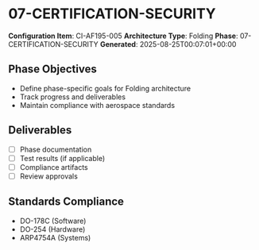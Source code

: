 # 07-CERTIFICATION-SECURITY

**Configuration Item**: CI-AF195-005
**Architecture Type**: Folding
**Phase**: 07-CERTIFICATION-SECURITY
**Generated**: 2025-08-25T00:07:01+00:00

## Phase Objectives
- Define phase-specific goals for Folding architecture
- Track progress and deliverables
- Maintain compliance with aerospace standards

## Deliverables
- [ ] Phase documentation
- [ ] Test results (if applicable)
- [ ] Compliance artifacts
- [ ] Review approvals

## Standards Compliance
- DO-178C (Software)
- DO-254 (Hardware)
- ARP4754A (Systems)
